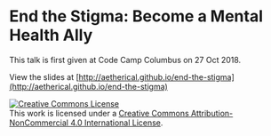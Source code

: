 # End the Stigma: Become a Mental Health Ally

This talk is first given at Code Camp Columbus on 27 Oct 2018.

View the slides at [http://aetherical.github.io/end-the-stigma](http://aetherical.github.io/end-the-stigma)

<a rel="license" href="http://creativecommons.org/licenses/by-nc/4.0/"><img alt="Creative Commons License" style="border-width:0" src="https://i.creativecommons.org/l/by-nc/4.0/80x15.png" /></a><br />This work is licensed under a <a rel="license" href="http://creativecommons.org/licenses/by-nc/4.0/">Creative Commons Attribution-NonCommercial 4.0 International License</a>.
